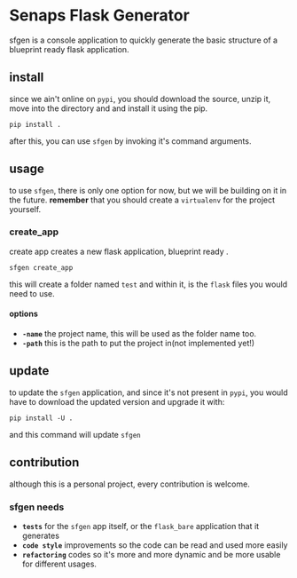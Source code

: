 # Senaps Flask Generator


sfgen is a console application to quickly generate the basic structure of a blueprint ready flask application.

## install

since we ain't online on `pypi`, you should download the source, unzip it, move into the directory and and install it using the pip.

    pip install .

after this, you can use `sfgen` by invoking it's command arguments.

## usage
to use `sfgen`, there is only one option for now, but we will be building on it in the future.
**remember** that you should create a `virtualenv` for the project yourself. 

### create_app
create app creates a new flask application, blueprint ready .

    sfgen create_app
this will create a folder named `test` and within it, is the `flask` files you would need to use.

#### options

- **`-name`** the project name, this will be used as the folder name too.
- **`-path`** this is the path to put the project in(not implemented yet!)

## update
to update the `sfgen` application, and since it's not present in `pypi`, you would have to download the updated version and upgrade it with:

    pip install -U .
and this command will update `sfgen`

## contribution
although this is a personal project, every contribution is welcome.

### sfgen needs
- **`tests`** for the `sfgen` app itself, or the `flask_bare` application that it generates
- **`code style`** improvements so the code can be read and used more easily
- **`refactoring`** codes so it's more and more dynamic and be more usable for different usages. 
